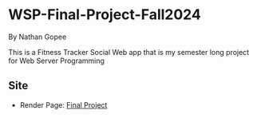 # WSP-Final-Project-Fall2024
By Nathan Gopee

This is a Fitness Tracker Social Web app that is my semester long project for Web Server Programming


## Site
- Render Page: [Final Project](https://wsp-final-project-fall2024.onrender.com/)
